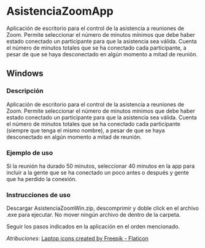 # AsistenciaZoomApp
Aplicación de escritorio para el control de la asistencia a reuniones de Zoom. Permite seleccionar el número de minutos mínimos que debe haber estado conectado un participante para que la asistencia sea válida. Cuenta el número de minutos totales que se ha conectado cada participante, a pesar de que se haya desconectado en algún momento a mitad de reunión.

## Windows
### Descripción 
Aplicación de escritorio para el control de la asistencia a reuniones de Zoom. 
Permite seleccionar el número de minutos mínimos que debe haber estado conectado un participante para que la asistencia sea válida. 
Cuenta el número de minutos totales que se ha conectado cada participante (siempre que tenga el mismo nombre), a pesar de que se haya desconectado en algún momento a mitad de reunión.
### Ejemplo de uso
Si la reunión ha durado 50 minutos, seleccionar 40 minutos en la app para incluir a la gente que se ha conectado un poco antes o después y gente que ha perdido la conexión.
### Instrucciones de uso
Descargar AsistenciaZoomWin.zip, descomprimir y doble click en el archivo .exe para ejecutar.
No mover ningún archivo de dentro de la carpeta.

Seguir los pasos indicados en la aplicación en el orden mencionado.


*Atribuciones:* 
<a href="https://www.flaticon.com/free-icons/laptop" title="laptop icons">Laptop icons created by Freepik - Flaticon</a>
